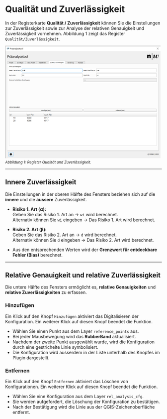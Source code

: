 # Qualität und Zuverlässigkeit

In der Registerkarte **Qualität / Zuverlässigkeit** können Sie die Einstellungen zur Zuverlässigkeit sowie zur Analyse der relativen Genauigkeit und Zuverlässigkeit vornehmen. Abbildung 1 zeigt das Register ```Qualität/Zuverlässigkeit```.

<img src="../imgs/qual/qualrel.png" width="500" /><br/>
<small>_Abbildung 1: Register Qualität und Zuverlässigkeit._</small>

---

## Innere Zuverlässigkeit

Die Einstellungen in der oberen Hälfte des Fensters beziehen sich auf die **innere** und die **äussere** Zuverlässigkeit. 

- **Risiko 1. Art (α):**  
  Geben Sie das Risiko 1. Art an → ```wi``` wird berechnet.  
  Alternativ können Sie ```wi``` eingeben → Das Risiko 1. Art wird berechnet.

- **Risiko 2. Art (β):**  
  Geben Sie das Risiko 2. Art an → ```d``` wird berechnet.  
  Alternativ können Sie ```d``` eingeben → Das Risiko 2. Art wird berechnet.  

- Aus den entsprechenden Werten wird der **Grenzwert für entdeckbare Fehler (Bias)** berechnet.

---

## Relative Genauigkeit und relative Zuverlässigkeit

Die untere Hälfte des Fensters ermöglicht es, **relative Genauigkeiten** und **relative Zuverlässigkeiten** zu erfassen.

### Hinzufügen

Ein Klick auf den Knopf ```Hinzufügen``` aktiviert das Digitalisieren der Konfiguration. Ein weiterer Klick auf diesen Knopf beendet die Funktion.

- Wählen Sie einen Punkt aus dem Layer ```reference_points``` aus.
- Bei jeder Mausbewegung wird das **RubberBand** aktualisiert.
- Nachdem der zweite Punkt ausgewählt wurde, wird die Konfiguration durch eine gestrichelte Linie symbolisiert.
- Die Konfiguration wird ausserdem in der Liste unterhalb des Knopfes im Plugin dargestellt.

### Entfernen

Ein Klick auf den Knopf ```Entfernen``` aktiviert das Löschen von Konfigurationen. Ein weiterer Klick auf diesen Knopf beendet die Funktion.

- Wählen Sie eine Konfiguration aus dem Layer ```rel_analysis_cfg```.
- Sie werden aufgefordert, die Löschung der Konfiguration zu bestätigen.
- Nach der Bestätigung wird die Linie aus der QGIS-Zeichenoberfläche entfernt.
